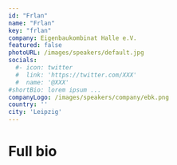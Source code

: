 ```yaml
---
id: "Frlan"
name: "Frlan"
key: "frlan"
company: Eigenbaukombinat Halle e.V.
featured: false
photoURL: /images/speakers/default.jpg
socials:
  #- icon: twitter
  #  link: 'https://twitter.com/XXX'
  #  name: '@XXX'
#shortBio: lorem ipsum ...
companyLogo: /images/speakers/company/ebk.png
country: ''
city: 'Leipzig'
---
```


# Full bio